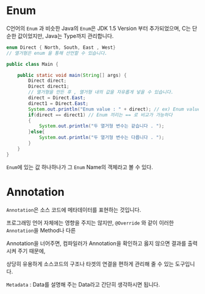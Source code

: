 # Enum

C언어의 `Enum` 과 비슷한 Java의 `Enum`은 JDK 1.5 Version 부터 추가되었으며, C는 단순한 값이었지만, Java는 Type까지 관리합니다.

```java
enum Direct { North, South, East , West}
// 열거형은 enum 을 통해 선언할 수 있습니다.

public class Main {

    public static void main(String[] args) {
        Direct direct;
        Direct direct1;
        // 열거형을 만든 후 , 열거형 내의 값을 자유롭게 넣을 수 있습니다.
        direct = Direct.East;
        direct1 = Direct.East;
        System.out.println("Enum value : " + direct); // ex) Enum value : East
        if(direct == direct1) // Enum 끼리는 == 로 비교가 가능하다
        {
            System.out.println("두 열거형 변수는 같습니다 . ");
        }else{
            System.out.println("두 열거형 변수는 다릅니다 . ");
        }
    }
}

```



`Enum`에 있는 값 하나하나가 그 `Enum` Name의 객체라고 볼 수 있다.



# Annotation

`Annotation`은 소스 코드에 메타데이터를 표현하는 것입니다.   

프로그래밍 언어 자체에는 영향을 주지는 않지만, `@Override` 와 같이 이러한 `Annotation`을 Method나 다른 

Annotation을 너어주면, 컴파일러가 Annotation을 확인하고 옳지 않으면 결과를 출력시켜 주기 때문에,

상당히 유용하게 소스코드의 구조나 타겟의 연결을 편하게 관리해 줄 수 있는 도구입니다.

`Metadata` : Data를 설명해 주는 Data라고 간단히 생각하시면 됩니다.